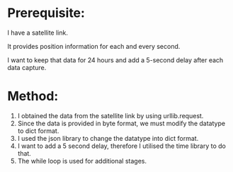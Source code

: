 # Prerequisite:

I have a satellite link.

It provides position information for each and every second.

I want to keep that data for 24 hours and add a 5-second delay after each data capture.

# Method:

1) I obtained the data from the satellite link by using urllib.request.
2) Since the data is provided in byte format, we must modify the datatype to dict format.
3) I used the json library to change the datatype into dict format.
4) I want to add a 5 second delay, therefore I utilised the time library to do that.
5) The while loop is used for additional stages.
